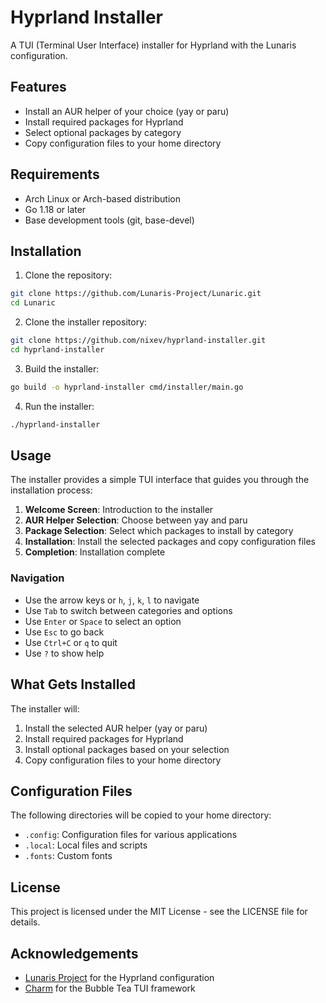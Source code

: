# Hyprland Installer

A TUI (Terminal User Interface) installer for Hyprland with the Lunaris configuration.

## Features

- Install an AUR helper of your choice (yay or paru)
- Install required packages for Hyprland
- Select optional packages by category
- Copy configuration files to your home directory

## Requirements

- Arch Linux or Arch-based distribution
- Go 1.18 or later
- Base development tools (git, base-devel)

## Installation

1. Clone the repository:

```bash
git clone https://github.com/Lunaris-Project/Lunaric.git
cd Lunaric
```

2. Clone the installer repository:

```bash
git clone https://github.com/nixev/hyprland-installer.git
cd hyprland-installer
```

3. Build the installer:

```bash
go build -o hyprland-installer cmd/installer/main.go
```

4. Run the installer:

```bash
./hyprland-installer
```

## Usage

The installer provides a simple TUI interface that guides you through the installation process:

1. **Welcome Screen**: Introduction to the installer
2. **AUR Helper Selection**: Choose between yay and paru
3. **Package Selection**: Select which packages to install by category
4. **Installation**: Install the selected packages and copy configuration files
5. **Completion**: Installation complete

### Navigation

- Use the arrow keys or `h`, `j`, `k`, `l` to navigate
- Use `Tab` to switch between categories and options
- Use `Enter` or `Space` to select an option
- Use `Esc` to go back
- Use `Ctrl+C` or `q` to quit
- Use `?` to show help

## What Gets Installed

The installer will:

1. Install the selected AUR helper (yay or paru)
2. Install required packages for Hyprland
3. Install optional packages based on your selection
4. Copy configuration files to your home directory

## Configuration Files

The following directories will be copied to your home directory:

- `.config`: Configuration files for various applications
- `.local`: Local files and scripts
- `.fonts`: Custom fonts

## License

This project is licensed under the MIT License - see the LICENSE file for details.

## Acknowledgements

- [Lunaris Project](https://github.com/Lunaris-Project) for the Hyprland configuration
- [Charm](https://charm.sh) for the Bubble Tea TUI framework 